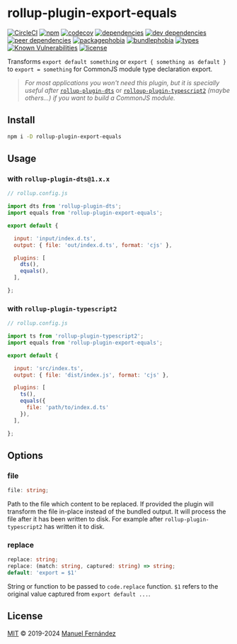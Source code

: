 # rollup-plugin-export-equals

[![CircleCI](https://circleci.com/gh/manferlo81/rollup-plugin-export-equals.svg?style=svg)](https://circleci.com/gh/manferlo81/rollup-plugin-export-equals) [![npm](https://badgen.net/npm/v/rollup-plugin-export-equals)](https://www.npmjs.com/package/rollup-plugin-export-equals) [![codecov](https://codecov.io/gh/manferlo81/rollup-plugin-export-equals/branch/master/graph/badge.svg)](https://codecov.io/gh/manferlo81/rollup-plugin-export-equals) [![dependencies](https://badgen.net/david/dep/manferlo81/rollup-plugin-export-equals)](https://david-dm.org/manferlo81/rollup-plugin-export-equals) [![dev dependencies](https://badgen.net/david/dev/manferlo81/rollup-plugin-export-equals)](https://david-dm.org/manferlo81/rollup-plugin-export-equals?type=dev) [![peer dependencies](https://badgen.net/david/peer/manferlo81/rollup-plugin-export-equals)](https://david-dm.org/manferlo81/rollup-plugin-export-equals?type=peer) [![packagephobia](https://badgen.net/packagephobia/install/rollup-plugin-export-equals)](https://packagephobia.now.sh/result?p=rollup-plugin-export-equals) [![bundlephobia](https://badgen.net/bundlephobia/min/rollup-plugin-export-equals)](https://bundlephobia.com/result?p=rollup-plugin-export-equals) [![types](https://img.shields.io/npm/types/rollup-plugin-export-equals.svg)](https://github.com/microsoft/typescript) [![Known Vulnerabilities](https://snyk.io/test/github/manferlo81/rollup-plugin-export-equals/badge.svg?targetFile=package.json)](https://snyk.io/test/github/manferlo81/rollup-plugin-export-equals?targetFile=package.json) [![license](https://badgen.net/github/license/manferlo81/rollup-plugin-export-equals)](LICENSE)

Transforms `export default something` or `export { something as default }` to `export = something` for CommonJS module type declaration export.

> *For most applications you won't need this plugin, but it is specially useful after* [`rollup-plugin-dts`](https://github.com/Swatinem/rollup-plugin-dts) or [`rolloup-plugin-typescript2`](https://github.com/ezolenko/rollup-plugin-typescript2) *(maybe others...) if you want to build a CommonJS module.*

## Install

```bash
npm i -D rollup-plugin-export-equals
```

## Usage

### with `rollup-plugin-dts@1.x.x`

```javascript
// rollup.config.js

import dts from 'rollup-plugin-dts';
import equals from 'rollup-plugin-export-equals';

export default {

  input: 'input/index.d.ts',
  output: { file: 'out/index.d.ts', format: 'cjs' },

  plugins: [
    dts(),
    equals(),
  ],

};
```

### with `rollup-plugin-typescript2`

```javascript
// rollup.config.js

import ts from 'rollup-plugin-typescript2';
import equals from 'rollup-plugin-export-equals';

export default {

  input: 'src/index.ts',
  output: { file: 'dist/index.js', format: 'cjs' },

  plugins: [
    ts(),
    equals({
      file: 'path/to/index.d.ts'
    }),
  ],

};
```

## Options

### file

```typescript
file: string;
```

Path to the file which content to be replaced. If provided the plugin will transform the file in-place instead of the bundled output. It will process the file after it has been written to disk. For example after `rollup-plugin-typescript2` has written it to disk.

### replace

```typescript
replace: string;
replace: (match: string, captured: string) => string;
default: 'export = $1'
```

String or function to be passed to `code.replace` function. `$1` refers to the original value captured from `export default ...`.

## License

[MIT](LICENSE) &copy; 2019-2024 [Manuel Fernández](https://github.com/manferlo81)
